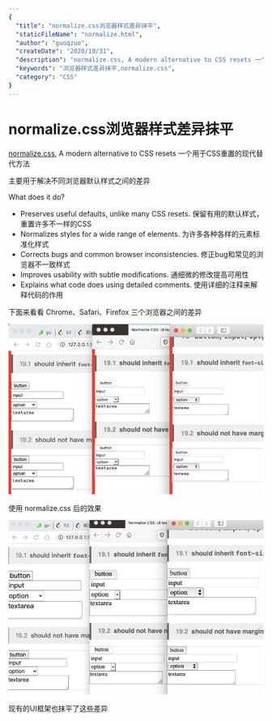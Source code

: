 ```yaml
---
{
  "title": "normalize.css浏览器样式差异抹平",
  "staticFileName": "normalize.html",
  "author": "guoqzuo",
  "createDate": "2020/10/31",
  "description": "normalize.css, A modern alternative to CSS resets 一个用于CSS重置的现代替代方法。主要用于解决不同浏览器默认样式之间的差异。What does it do? - Preserves useful defaults, unlike many CSS resets. 保留有用的默认样式，重置许多不一样的CSS - Normalizes styles for a wide range of elements. 为许多各种各样的元素标准化样式",
  "keywords": "浏览器样式差异抹平,normalize.css",
  "category": "CSS"
}
---
```

# normalize.css浏览器样式差异抹平

[normalize.css](https://github.com/necolas/normalize.css), A modern alternative to CSS resets 一个用于CSS重置的现代替代方法

主要用于解决不同浏览器默认样式之间的差异

What does it do?
- Preserves useful defaults, unlike many CSS resets. 保留有用的默认样式，重置许多不一样的CSS
- Normalizes styles for a wide range of elements. 为许多各种各样的元素标准化样式
- Corrects bugs and common browser inconsistencies. 修正bug和常见的浏览器不一致样式
- Improves usability with subtle modifications. 通细微的修改提高可用性
- Explains what code does using detailed comments. 使用详细的注释来解释代码的作用

下面来看看 Chrome、Safari、Firefox 三个浏览器之间的差异

![before_normalize.png](../../../images/blog/css/before_normalize.png)

使用 normalize.css 后的效果 

![after_normalize.png](../../../images/blog/css/after_normalize.png)

现有的UI框架也抹平了这些差异
